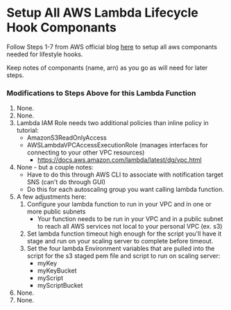 # Setup All AWS Lambda Lifecycle Hook Componants
Follow Steps 1-7 from AWS official blog [here](https://aws.amazon.com/blogs/compute/using-aws-lambda-with-auto-scaling-lifecycle-hooks/) to setup all aws componants needed for lifestyle hooks.

Keep notes of componants (name, arn) as you go as will need for later steps.

### Modifications to Steps Above for this Lambda Function

1. None.
2. None.
3. Lambda IAM Role needs two additional policies than inline policy in tutorial:
    * AmazonS3ReadOnlyAccess
    * AWSLambdaVPCAccessExecutionRole (manages interfaces for connecting to your other VPC resources)
      * https://docs.aws.amazon.com/lambda/latest/dg/vpc.html
4. None - but a couple notes:
    * Have to do this through AWS CLI to associate with notification target SNS (can't do through GUI)
    * Do this for each autoscaling group you want calling lambda function.
5. A few adjustments here:
   1. Configure your lambda function to run in your VPC and in one or more public subnets
      * Your function needs to be run in your VPC and in a public subnet to reach all AWS services not local to your personal VPC (ex. s3)
   2. Set lambda function timeout high enough for the script you'll have it stage and run on your scaling server to complete before timeout.
   3. Set the four lambda Environment variables that are pulled into the script for the s3 staged pem file and script to run on scaling server: 
      * myKey
      * myKeyBucket
      * myScript
      * myScriptBucket
6. None.
7. None.
